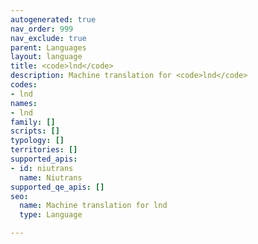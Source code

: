 ```yaml
---
autogenerated: true
nav_order: 999
nav_exclude: true
parent: Languages
layout: language
title: <code>lnd</code>
description: Machine translation for <code>lnd</code>
codes:
- lnd
names:
- lnd
family: []
scripts: []
typology: []
territories: []
supported_apis:
- id: niutrans
  name: Niutrans
supported_qe_apis: []
seo:
  name: Machine translation for lnd
  type: Language

---
```


